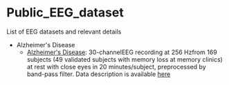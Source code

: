 # Public_EEG_dataset

List of EEG datasets and relevant details

* Alzheimer's Disease
	- [Alzheimer's Disease](https://www.ncbi.nlm.nih.gov/pmc/articles/PMC5860733/#!po=2.00000): 30-channelEEG recording at 256 Hzfrom 169 subjects (49 validated subjects with memory loss at memory clinics) at rest with close eyes in 20 minutes/subject, preprocessed by band-pass filter. Data description is available [here](https://www.ncbi.nlm.nih.gov/pmc/articles/PMC5860733/table/pone.0193607.t001/?report=objectonly) 
